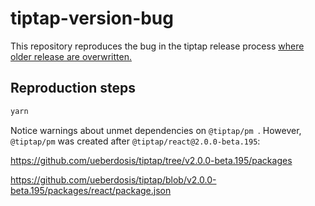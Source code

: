 # tiptap-version-bug

This repository reproduces the bug in the tiptap release process [where older release are overwritten.](https://github.com/ueberdosis/tiptap/issues/3692)

## Reproduction steps

```sh
yarn
```

Notice warnings about unmet dependencies on `@tiptap/pm `. However, `@tiptap/pm` was created after `@tiptap/react@2.0.0-beta.195`:

https://github.com/ueberdosis/tiptap/tree/v2.0.0-beta.195/packages

https://github.com/ueberdosis/tiptap/blob/v2.0.0-beta.195/packages/react/package.json
